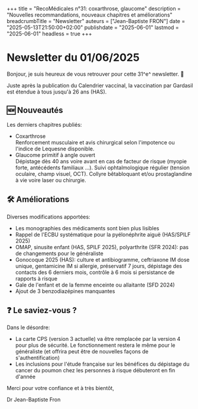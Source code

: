 +++
title = "RecoMédicales n°31: coxarthrose, glaucome"
description = "Nouvelles recommandations, nouveaux chapitres et améliorations"
breadcrumbTitle = "Newsletter"
auteurs = ["Jean-Baptiste FRON"]
date = "2025-05-13T21:50:00+02:00"
publishdate = "2025-06-01"
lastmod = "2025-06-01"
headless = true
+++

# Newsletter du 01/06/2025

Bonjour, je suis heureux de vous retrouver pour cette 31^e^ newsletter. 📰

Juste après la publication du Calendrier vaccinal, la vaccination par Gardasil est étendue à tous jusqu'à 26 ans (HAS).

## 🆕 Nouveautés

Les derniers chapitres publiés:

- Coxarthrose  
  Renforcement musculaire et avis chirurgical selon l'impotence ou l'indice de Lequesne disponible.
- Glaucome primitif à angle ouvert  
  Dépistage dès 40 ans voire avant en cas de facteur de risque (myopie forte, antécédents familiaux ...). Suivi ophtalmologique régulier (tension oculaire, champ visuel, OCT). Collyre bêtabloquant et/ou prostaglandine à vie voire laser ou chirurgie.

## 🛠️ Améliorations

Diverses modifications apportées:

- Les monographies des médicaments sont bien plus lisibles
- Rappel de l'ECBU systématique pour la pyélonéphrite aiguë (HAS/SPILF 2025)
- OMAP, sinusite enfant (HAS, SPILF 2025), polyarthrite (SFR 2024): pas de changements pour le généraliste
- Gonocoque 2025 (HAS): culture et antibiogramme, ceftriaxone IM dose unique, gentamicine IM si allergie, préservatif 7 jours, dépistage des contacts des 6 derniers mois, contrôle à 6 mois si persistance de rapports à risque
- Gale de l'enfant et de la femme enceinte ou allaitante (SFD 2024)
- Ajout de 3 benzodiazépines manquantes

## ❓ Le saviez-vous ?

Dans le désordre:

- La carte CPS (version 3 actuelle) va être remplacée par la version 4 pour plus de sécurité. Le fonctionnement restera le même pour le généraliste (et offrira peut être de nouvelles façons de s'authentification)
- Les inclusions pour l'étude française sur les bénéfices du dépistage du cancer du poumon chez les personnes à risque débuteront en fin d'année

Merci pour votre confiance et à très bientôt,

Dr Jean-Baptiste Fron
